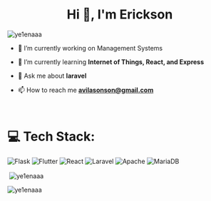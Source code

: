 <h1 align="center">Hi 👋, I'm Erickson</h1>
<p align="left"> <img src="https://komarev.com/ghpvc/?username=ye1enaaa&label=Profile%20views&color=0e75b6&style=flat" alt="ye1enaaa" /> </p>

- 🔭 I’m currently working on Management Systems

- 🌱 I’m currently learning **Internet of Things, React, and Express**

- 💬 Ask me about **laravel**

- 📫 How to reach me **avilasonson@gmail.com**

<br>
<p align="left">
</p>

# 💻 Tech Stack:
![Flask](https://img.shields.io/badge/flask-%23000.svg?style=for-the-badge&logo=flask&logoColor=white) ![Flutter](https://img.shields.io/badge/Flutter-%2302569B.svg?style=for-the-badge&logo=Flutter&logoColor=white) ![React](https://img.shields.io/badge/react-%2320232a.svg?style=for-the-badge&logo=react&logoColor=%2361DAFB) ![Laravel](https://img.shields.io/badge/laravel-%23FF2D20.svg?style=for-the-badge&logo=laravel&logoColor=white) ![Apache](https://img.shields.io/badge/apache-%23D42029.svg?style=for-the-badge&logo=apache&logoColor=white) ![MariaDB](https://img.shields.io/badge/MariaDB-003545?style=for-the-badge&logo=mariadb&logoColor=white)

<!--<p><img align="left" src="https://github-readme-stats.vercel.app/api/top-langs?username=ye1enaaa&show_icons=true&locale=en&layout=compact" alt="ye1enaaa" /></p>-->
<!--![](http://github-profile-summary-cards.vercel.app/api/cards/profile-details?username=Ye1enaaa&theme=dark)-->
<!--![](http://github-profile-summary-cards.vercel.app/api/cards/productive-time?username=Ye1enaaa&theme=tokyonight&utcOffset=8) ![](http://github-profile-summary-cards.vercel.app/api/cards/stats?username=Ye1enaaa&theme=tokyonight)-->
<p>&nbsp;<img align="center" src="https://github-readme-stats.vercel.app/api?username=ye1enaaa&show_icons=true&locale=en" alt="ye1enaaa" /></p>

<p><img align="center" src="https://github-readme-streak-stats.herokuapp.com/?user=ye1enaaa&" alt="ye1enaaa" /></p>

